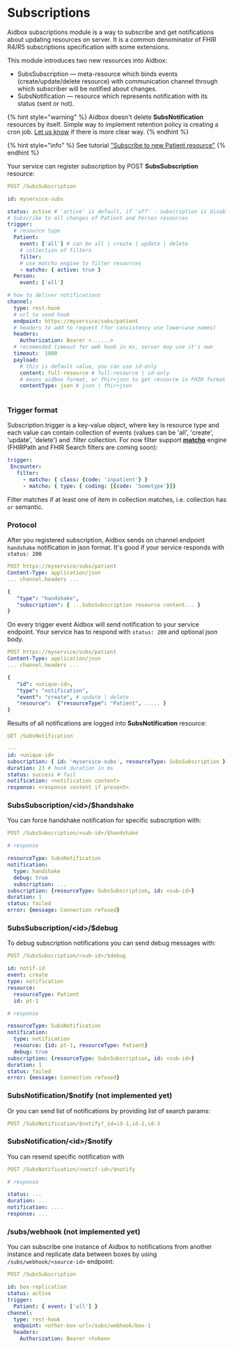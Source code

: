 # Subscriptions

Aidbox subscriptions module is a way to subscribe and get notifications about updating resources on server. It is a common denominator of FHIR R4/R5 subscriptions specification with some extensions.

This module introduces two new resources into Aidbox:

* SubsSubscription — meta-resource which binds events \(create/update/delete resource\) with communication channel through which subscriber will be notified about changes.
* SubsNotification — resource which represents notification with its status \(sent or not\).

{% hint style="warning" %}
Aidbox doesn't delete **SubsNotification** resources by itself. Simple way to implement retention policy is creating a cron job. [Let us know](https://t.me/aidbox) if there is more clear way.
{% endhint %}

{% hint style="info" %}
See tutorial ["Subscribe to new Patient resource"](../../tutorials/subscribe-to-new-patient-resource.md)
{% endhint %}

Your service can register subscription by POST **SubsSubscription** resource:

```yaml
POST /SubsSubscription

id: myservice-subs

status: active # 'active' is default, if 'off' - subscription is disabled
# Subscribe to all changes of Patient and Person resources
trigger:
  # resource type
  Patient: 
    event: ['all'] # can be all | create | update | delete
    # collection of filters
    filter:
    # use matcho engine to filter resources
    - matcho: { active: true }
  Person:
    event: ['all']

# how to deliver notifications
channel:
  type: rest-hook 
  # url to send hook
  endpoint: https://myservice/subs/patient
  # headers to add to request (for consistency use lowercase names)
  headers:
    Authorization: Bearer <......>
  # recomended timeout for web hook in ms, server may use it's own
  timeout:  1000
  payload:
    # this is default value, you can use id-only
    content: full-resource # full-resource | id-only
    # means aidbox format, or fhir+json to get resource in FHIR format
    contentType: json # json | fhir+json
   

```

### Trigger format

Subscription.trigger is a key-value object, where key is resource type and each value can contain collection of events \(values can be 'all', 'create', 'update', 'delete'\) and .filter collection. For now filter support [**matcho**](../usdmatcho.md) engine \(FHIRPath and FHIR Search filters are coming soon\):

```yaml
trigger:
 Encounter:
   filter:
     - matcho: { class: {code: 'inpatient'} }
     - matcho: { type: { coding: [{code: 'Sometype'}]}
```

Filter matches if at least one of item in collection matches, i.e. collection has `or` semantic.

### Protocol

After you registered subscription, Aidbox sends on channel.endpoint `handshake` notification in json format. It's good if your service responds with `status: 200`

```yaml
POST https://myservice/subs/patient
Content-Type: application/json
... channel.headers ...

{
   "type": "handshake",
   "subscription": { ...SubsSubscription resource content... }
}
```

On every trigger event Aidbox will send notification to your service endpoint. Your service has to respond with `status: 200` and optional json body.

```yaml
POST https://myservice/subs/patient
Content-Type: application/json
... channel.headers ...

{
   "id": <unique-id>,
   "type": "notification",
   "event": "create", # update | delete
   "resource":  {"resourceType": "Patient", ..... }
}
```

Results of all notifications are logged into **SubsNotification** resource:

```yaml
GET /SubsNotification

---
id: <unique-id>
subscription: { id: 'myservice-subs', resourceType: SubsSubscription }
duration: 23 # hook duration in ms
status: success # fail
notification: <notification content>
response: <response content if present>
```

### SubsSubscription/&lt;id&gt;/$handshake

You can force handshake notification for specific subscription with:

```yaml
POST /SubsSubscription/<sub-id>/$handshake

# response

resourceType: SubsNotification
notification:
  type: handshake
  debug: true
  subscription: ...
subscription: {resourceType: SubsSubscription, id: <sub-id>}
duration: 1
status: failed
error: {message: Connection refused}
```

### SubsSubscription/&lt;id&gt;/$debug

To debug subscription notifications you can send debug messages with:

```yaml
POST /SubsSubscription/<sub-id>/$debug

id: notif-id
event: create
type: notification
resource: 
  resourceType: Patient
  id: pt-1

# response

resourceType: SubsNotification
notification:
  type: notification
  resource: {id: pt-1, resourceType: Patient}
  debug: true
subscription: {resourceType: SubsSubscription, id: <sub-id>}
duration: 1
status: failed
error: {message: Connection refused}
```

### SubsNotification/$notify \(not implemented yet\)

Or you can send list of notifications by providing list of search params:

```yaml
POST /SubsNotification/$notify?_id=id-1,id-2,id-3
```

### SubsNotification/&lt;id&gt;/$notify

You can resend specific notification with

```yaml
POST /SubsNotification/<notif-id>/$notify

# response

status: ...
duration: ...
notification: ....
response: ...
```

### /subs/webhook \(not implemented yet\)

You can subscribe one instance of Aidbox to notifications from another instance and replicate data between boxes by using `/subs/webhook/<source-id>` endpoint:

```yaml
POST /SubsSubscription

id: box-replication
status: active
trigger:
  Patient: { event: ['all'] }
channel:
  type: rest-hook
  endpoint: <other-box-url>/subs/webhook/box-1
  headers:
    Authorization: Bearer <token>

```


